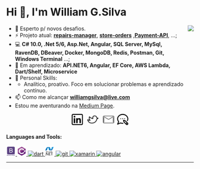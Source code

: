 ###
<h1 align="left">Hi 👋, I'm William G.Silva</h1>
<!-- <h3 align="left">FullStack Developer</h3> -->
<!--👨🏻‍💻 FullStack Developer 👨🏻‍💻-->  

<img align="right" height="80" src="https://github.com/wayou/t-rex-runner/blob/gh-pages/assets/screenshot.gif"/>

- 🚀 Esperto p/ novos desafios.   
- ⚡ Projeto atual: <a href="https://github.com/William-io/repairs-manage" target="_blank"><b>repairs-manager</b></a>, <a href="https://github.com/William-io/store-orders" target="_blank"><b>store-orders</b></a> ,<a href="https://github.com/William-io/Payment" target="_blank"><b>Payment-API</b></a>,  ...; <!--Trabalho atual-->
- 💻 **C# 10.0, .Net 5/6, Asp.Net, Angular, SQL Server, MySql, RavenDB, DBeaver, Docker, MongoDB, Redis, Postman, Git, Windows Terminal** ...;  <!--tecnologia atual-->
- 📘 Em aprendizado: **API.NET6, Angular, EF Core, AWS Lambda, Dart/Shelf, Microservice <!--UIKit, React, TypeScript, Context/Forms,-->**    
- 💬 Personal Skills: 
- - Analítico, proativo. Foco em solucionar problemas e aprendizado contínuo. 
- 📫 Como me alcançar **williamgsilva@live.com**  
- Estou me aventurando na [Medium Page](https://medium.com/@william-io). 


<p align='center'>
<a href="https://www.linkedin.com/in/william-io/"><img height="30" src="https://github.com/William-io/store-orders/blob/main/StoreApp/src/assets/img/linkedin.png?raw=true"></a>&nbsp;&nbsp;
<a href="https://twitter.com/William__io"><img height="30" src="https://github.com/William-io/store-orders/blob/main/StoreApp/src/assets/img/twitter.png?raw=true"></a>&nbsp;&nbsp;
<a href="mailto:williamgsilva@live.com"><img height="30" src="https://github.com/William-io/store-orders/blob/main/StoreApp/src/assets/img/mail.png?raw=true"></a>&nbsp;
<a href="https://t.me/William_io/"><img height="30" src="https://github.com/William-io/store-orders/blob/main/StoreApp/src/assets/img/blog.png?raw=true"></a>
</p>

<!--<a href="https://www.linkedin.com/in/william-io/" target="_blank"> <img src="https://img.shields.io/badge/linkedin-%230077B5.svg?&style=for-the-badge&logo=linkedin&logoColor=white" /></a>](url)-->



<h4 align="left">Languages and Tools:</h4>
<p align="left"> <a href="https://getbootstrap.com" target="_blank"> <img src="https://raw.githubusercontent.com/devicons/devicon/master/icons/bootstrap/bootstrap-plain-wordmark.svg" alt="bootstrap" width="25" height="25"/> </a> <a href="https://www.w3schools.com/cs/" target="_blank"> <img src="https://raw.githubusercontent.com/devicons/devicon/master/icons/csharp/csharp-original.svg" alt="csharp" width="25" height="25"/> </a> <a href="https://dart.dev" target="_blank"> <img src="https://www.vectorlogo.zone/logos/dartlang/dartlang-icon.svg" alt="dart" width="25" height="25"/> </a> <a href="https://dotnet.microsoft.com/" target="_blank"> <img src="https://raw.githubusercontent.com/devicons/devicon/master/icons/dot-net/dot-net-original-wordmark.svg" alt="dotnet" width="25" height="25"/> </a> <a href="https://git-scm.com/" target="_blank"> <img src="https://www.vectorlogo.zone/logos/git-scm/git-scm-icon.svg" alt="git" width="25" height="25"/> 
<a href="https://dotnet.microsoft.com/apps/xamarin" target="_blank"> <img src="https://raw.githubusercontent.com/detain/svg-logos/780f25886640cef088af994181646db2f6b1a3f8/svg/xamarin.svg" alt="xamarin" width="25" height="25"/> </a> 
<a href="https://angular.io" target="_blank"> <img src="https://angular.io/assets/images/logos/angular/angular.svg" alt="angular" width="25" height="25"/> </a></p>

---


<!-- ### my Stats
![Anurag's GitHub stats](https://github-readme-stats.vercel.app/api?username=William-io&show_icons=true) -->




